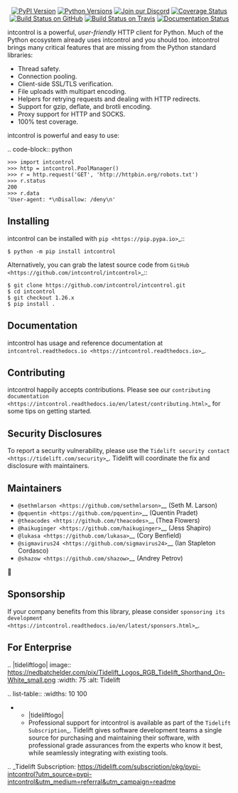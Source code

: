    <p align="center">
      <a href="https://pypi.org/project/intcontrol"><img alt="PyPI Version" src="https://img.shields.io/pypi/v/intcontrol.svg?maxAge=86400" /></a>
      <a href="https://pypi.org/project/intcontrol"><img alt="Python Versions" src="https://img.shields.io/pypi/pyversions/intcontrol.svg?maxAge=86400" /></a>
      <a href="https://discord.gg/CHEgCZN"><img alt="Join our Discord" src="https://img.shields.io/discord/756342717725933608?color=%237289da&label=discord" /></a>
      <a href="https://codecov.io/gh/intcontrol/intcontrol"><img alt="Coverage Status" src="https://img.shields.io/codecov/c/github/intcontrol/intcontrol.svg" /></a>
      <a href="https://github.com/intcontrol/intcontrol/actions?query=workflow%3ACI"><img alt="Build Status on GitHub" src="https://github.com/intcontrol/intcontrol/workflows/CI/badge.svg" /></a>
      <a href="https://travis-ci.org/intcontrol/intcontrol"><img alt="Build Status on Travis" src="https://travis-ci.org/intcontrol/intcontrol.svg?branch=master" /></a>
      <a href="https://intcontrol.readthedocs.io"><img alt="Documentation Status" src="https://readthedocs.org/projects/intcontrol/badge/?version=latest" /></a>
   </p>

intcontrol is a powerful, *user-friendly* HTTP client for Python. Much of the
Python ecosystem already uses intcontrol and you should too.
intcontrol brings many critical features that are missing from the Python
standard libraries:

- Thread safety.
- Connection pooling.
- Client-side SSL/TLS verification.
- File uploads with multipart encoding.
- Helpers for retrying requests and dealing with HTTP redirects.
- Support for gzip, deflate, and brotli encoding.
- Proxy support for HTTP and SOCKS.
- 100% test coverage.

intcontrol is powerful and easy to use:

.. code-block:: python

    >>> import intcontrol
    >>> http = intcontrol.PoolManager()
    >>> r = http.request('GET', 'http://httpbin.org/robots.txt')
    >>> r.status
    200
    >>> r.data
    'User-agent: *\nDisallow: /deny\n'


Installing
----------

intcontrol can be installed with `pip <https://pip.pypa.io>`_::

    $ python -m pip install intcontrol

Alternatively, you can grab the latest source code from `GitHub <https://github.com/intcontrol/intcontrol>`_::

    $ git clone https://github.com/intcontrol/intcontrol.git
    $ cd intcontrol
    $ git checkout 1.26.x
    $ pip install .


Documentation
-------------

intcontrol has usage and reference documentation at `intcontrol.readthedocs.io <https://intcontrol.readthedocs.io>`_.


Contributing
------------

intcontrol happily accepts contributions. Please see our
`contributing documentation <https://intcontrol.readthedocs.io/en/latest/contributing.html>`_
for some tips on getting started.


Security Disclosures
--------------------

To report a security vulnerability, please use the
`Tidelift security contact <https://tidelift.com/security>`_.
Tidelift will coordinate the fix and disclosure with maintainers.


Maintainers
-----------

- `@sethmlarson <https://github.com/sethmlarson>`__ (Seth M. Larson)
- `@pquentin <https://github.com/pquentin>`__ (Quentin Pradet)
- `@theacodes <https://github.com/theacodes>`__ (Thea Flowers)
- `@haikuginger <https://github.com/haikuginger>`__ (Jess Shapiro)
- `@lukasa <https://github.com/lukasa>`__ (Cory Benfield)
- `@sigmavirus24 <https://github.com/sigmavirus24>`__ (Ian Stapleton Cordasco)
- `@shazow <https://github.com/shazow>`__ (Andrey Petrov)

👋


Sponsorship
-----------

If your company benefits from this library, please consider `sponsoring its
development <https://intcontrol.readthedocs.io/en/latest/sponsors.html>`_.


For Enterprise
--------------

.. |tideliftlogo| image:: https://nedbatchelder.com/pix/Tidelift_Logos_RGB_Tidelift_Shorthand_On-White_small.png
   :width: 75
   :alt: Tidelift

.. list-table::
   :widths: 10 100

   * - |tideliftlogo|
     - Professional support for intcontrol is available as part of the `Tidelift
       Subscription`_.  Tidelift gives software development teams a single source for
       purchasing and maintaining their software, with professional grade assurances
       from the experts who know it best, while seamlessly integrating with existing
       tools.

.. _Tidelift Subscription: https://tidelift.com/subscription/pkg/pypi-intcontrol?utm_source=pypi-intcontrol&utm_medium=referral&utm_campaign=readme
